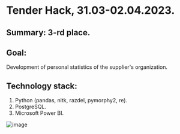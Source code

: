 # Tender Hack, 31.03-02.04.2023.

## Summary: 3-rd place.

## Goal:
Development of personal statistics of the supplier's organization.

## Technology stack:
1. Python (pandas, nltk, razdel, pymorphy2, re).
2. PostgreSQL.
3. Microsoft Power BI.

![image](https://user-images.githubusercontent.com/81105698/229508655-e4f849c3-786c-4bd1-b583-877e1b2274bb.png)
